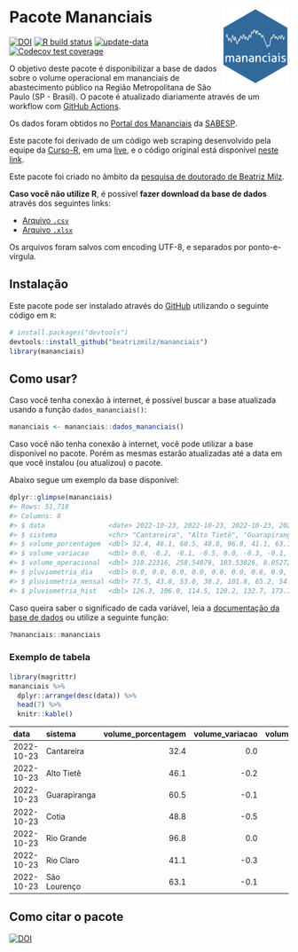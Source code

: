 
<!-- README.md is generated from README.Rmd. Please edit that file -->

# Pacote Mananciais <img src="man/figures/hexlogo.png" align="right" width = "120px"/>

<!-- badges: start -->

[![DOI](https://zenodo.org/badge/DOI/10.5281/zenodo.4733056.svg)](https://doi.org/10.5281/zenodo.4733056)
[![R build
status](https://github.com/beatrizmilz/mananciais/workflows/R-CMD-check/badge.svg)](https://github.com/beatrizmilz/mananciais/actions)
[![update-data](https://github.com/beatrizmilz/mananciais/actions/workflows/2-update_data.yaml/badge.svg)](https://github.com/beatrizmilz/mananciais/actions/workflows/2-update_data.yaml)
[![Codecov test
coverage](https://codecov.io/gh/beatrizmilz/mananciais/branch/master/graph/badge.svg)](https://codecov.io/gh/beatrizmilz/mananciais?branch=master)
<!-- badges: end -->

O objetivo deste pacote é disponibilizar a base de dados sobre o volume
operacional em mananciais de abastecimento público na Região
Metropolitana de São Paulo (SP - Brasil). O pacote é atualizado
diariamente através de um workflow com [GitHub
Actions](https://github.com/beatrizmilz/mananciais/actions).

Os dados foram obtidos no [Portal dos
Mananciais](http://mananciais.sabesp.com.br/Situacao) da
[SABESP](http://site.sabesp.com.br/site/Default.aspx).

Este pacote foi derivado de um código web scraping desenvolvido pela
equipe da [Curso-R](https://www.curso-r.com/), em uma
[live](https://youtu.be/jvZIxrMmOcQ), e o código original está
disponível [neste
link](https://github.com/curso-r/lives/blob/master/drafts/20200730_scraper_sabesp.R).

Este pacote foi criado no âmbito da [pesquisa de doutorado de Beatriz
Milz](https://beatrizmilz.github.io/tese/).

**Caso você não utilize R**, é possível **fazer download da base de
dados** através dos seguintes links:

-   [Arquivo
    `.csv`](https://github.com/beatrizmilz/mananciais/raw/master/inst/extdata/mananciais.csv)
-   [Arquivo
    `.xlsx`](https://github.com/beatrizmilz/mananciais/blob/master/inst/extdata/mananciais.xlsx?raw=true)

Os arquivos foram salvos com encoding UTF-8, e separados por
ponto-e-vírgula.

## Instalação

Este pacote pode ser instalado através do [GitHub](https://github.com/)
utilizando o seguinte código em `R`:

``` r
# install.packages("devtools")
devtools::install_github("beatrizmilz/mananciais")
library(mananciais)
```

## Como usar?

Caso você tenha conexão à internet, é possível buscar a base atualizada
usando a função `dados_mananciais()`:

``` r
mananciais <- mananciais::dados_mananciais() 
```

Caso você não tenha conexão à internet, você pode utilizar a base
disponível no pacote. Porém as mesmas estarão atualizadas até a data em
que você instalou (ou atualizou) o pacote.

Abaixo segue um exemplo da base disponível:

``` r
dplyr::glimpse(mananciais)
#> Rows: 51,718
#> Columns: 8
#> $ data                <date> 2022-10-23, 2022-10-23, 2022-10-23, 2022-10-23, 2…
#> $ sistema             <chr> "Cantareira", "Alto Tietê", "Guarapiranga", "Cotia…
#> $ volume_porcentagem  <dbl> 32.4, 46.1, 60.5, 48.8, 96.8, 41.1, 63.1, 32.4, 46…
#> $ volume_variacao     <dbl> 0.0, -0.2, -0.1, -0.5, 0.0, -0.3, -0.1, -0.1, -0.2…
#> $ volume_operacional  <dbl> 318.22316, 258.54079, 103.53826, 8.05272, 108.5930…
#> $ pluviometria_dia    <dbl> 0.0, 0.0, 0.0, 0.0, 0.0, 0.0, 0.6, 0.9, 0.6, 0.2, …
#> $ pluviometria_mensal <dbl> 77.5, 43.8, 53.0, 30.2, 101.8, 65.2, 54.4, 77.5, 4…
#> $ pluviometria_hist   <dbl> 126.3, 106.0, 114.5, 120.2, 132.7, 173.7, 141.2, 1…
```

Caso queira saber o significado de cada variável, leia a [documentação
da base de
dados](https://beatrizmilz.github.io/mananciais/reference/mananciais.html)
ou utilize a seguinte função:

``` r
?mananciais::mananciais
```

### Exemplo de tabela

``` r
library(magrittr)
mananciais %>% 
  dplyr::arrange(desc(data)) %>% 
  head(7) %>%
  knitr::kable()
```

| data       | sistema      | volume_porcentagem | volume_variacao | volume_operacional | pluviometria_dia | pluviometria_mensal | pluviometria_hist |
|:-----------|:-------------|-------------------:|----------------:|-------------------:|-----------------:|--------------------:|------------------:|
| 2022-10-23 | Cantareira   |               32.4 |             0.0 |          318.22316 |              0.0 |                77.5 |             126.3 |
| 2022-10-23 | Alto Tietê   |               46.1 |            -0.2 |          258.54079 |              0.0 |                43.8 |             106.0 |
| 2022-10-23 | Guarapiranga |               60.5 |            -0.1 |          103.53826 |              0.0 |                53.0 |             114.5 |
| 2022-10-23 | Cotia        |               48.8 |            -0.5 |            8.05272 |              0.0 |                30.2 |             120.2 |
| 2022-10-23 | Rio Grande   |               96.8 |             0.0 |          108.59308 |              0.0 |               101.8 |             132.7 |
| 2022-10-23 | Rio Claro    |               41.1 |            -0.3 |            5.62254 |              0.0 |                65.2 |             173.7 |
| 2022-10-23 | São Lourenço |               63.1 |            -0.1 |           56.04172 |              0.6 |                54.4 |             141.2 |

## Como citar o pacote

[![DOI](https://zenodo.org/badge/DOI/10.5281/zenodo.4733056.svg)](https://doi.org/10.5281/zenodo.4733056)
